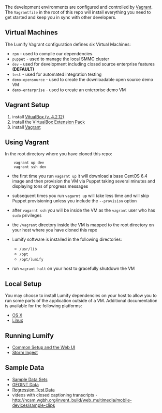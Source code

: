The development environments are configured and controlled by [Vagrant](http://www.vagrantup.com/).
The `Vagrantfile` in the root of this repo will install everything you need to get started and keep you in sync with other developers.


## Virtual Machines

The Lumify Vagrant configuration defines six Virtual Machines:

  - `rpm` - used to compile our dependencies
  - `puppet` - used to manage the local SMMC cluster
  - `dev` - used for development including closed source enterprise features **(DEFAULT)**
  - `test` - used for automated integration testing
  - `demo-opensource` - used to create the downloadable open source demo VM
  - `demo-enterprise` - used to create an enterprise demo VM


## Vagrant Setup

1. install [VitualBox (v. 4.2.12)](https://www.virtualbox.org/wiki/Download_Old_Builds_4_2)
1. install the [VirtualBox Extension Pack](https://www.virtualbox.org/wiki/Download_Old_Builds_4_2)
1. install [Vagrant](http://docs.vagrantup.com/v2/installation/)


## Using Vagrant

In the root directory where you have cloned this repo:

        vagrant up dev
        vagrant ssh dev

- the first time you run `vagarnt up` it will download a base CentOS 6.4 image and then provision the VM via Puppet taking several minutes and displaying tons of progress messages
- subsequent times you run `vagarnt up` will take less time and will skip Puppet provisioning unless you include the `--provision` option

- after `vagarnt ssh` you will be inside the VM as the `vagrant` user who has `sudo` privileges
- the `/vagrant` directory inside the VM is mapped to the root directory on your host where you have cloned this repo
- Lumify software is installed in the following directories:
    - `/usr/lib`
    - `/opt`
    - `/opt/lumify`

- run `vagrant halt` on your host to gracefully shutdown the VM


## Local Setup

You may choose to install Lumify dependencies on your host to allow you to run some parts of the application outside of a VM.
Additional documentation is available for the following platforms:

- [OS X](development-osx.md)
- [Linux](development-linux.md)


## Running Lumify

- [Common Setup and the Web UI](running-lumify.md)
- [Storm Ingest](running-lumify-storm-ingest.md)


## Sample Data

- [Sample Data Sets](sample-data.md)
- [GEOINT Data](sample-data-geoint.md)
- [Regression Test Data](sample-data-testing.md)
- videos with closed captioning transcripts - http://ncam.wgbh.org/invent_build/web_multimedia/mobile-devices/sample-clips
